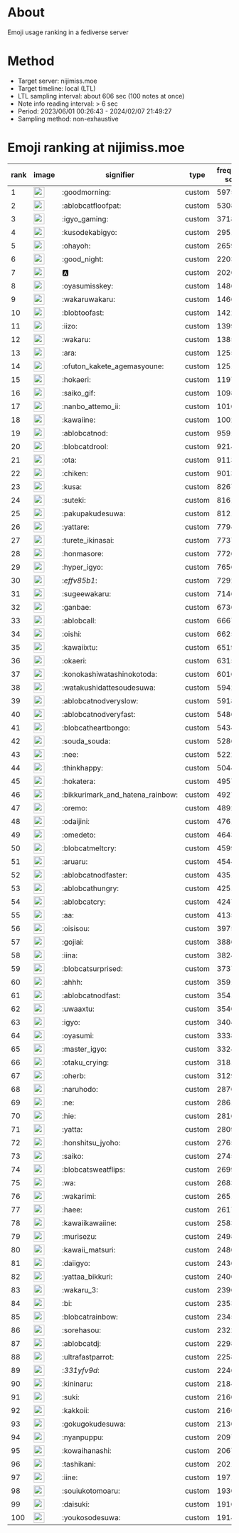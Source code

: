 # About
Emoji usage ranking in a fediverse server

# Method
- Target server: nijimiss.moe
- Target timeline: local (LTL)
- LTL sampling interval: about 606 sec (100 notes at once)
- Note info reading interval: > 6 sec
- Period: 2023/06/01 00:26:43 - 2024/02/07 21:49:27 
- Sampling method: non-exhaustive

# Emoji ranking at nijimiss.moe

|rank|image|signifier|type|frequency score|
|----|----|----|----|----|
|1|<img height="24" src="https://nijimiss.moe/emoji/goodmorning.webp">|:goodmorning:|custom|59753|
|2|<img height="24" src="https://nijimiss.moe/emoji/ablobcatfloofpat.webp">|:ablobcatfloofpat:|custom|53083|
|3|<img height="24" src="https://nijimiss.moe/emoji/igyo_gaming.webp">|:igyo_gaming:|custom|37188|
|4|<img height="24" src="https://nijimiss.moe/emoji/kusodekabigyo.webp">|:kusodekabigyo:|custom|29512|
|5|<img height="24" src="https://nijimiss.moe/emoji/ohayoh.webp">|:ohayoh:|custom|26594|
|6|<img height="24" src="https://nijimiss.moe/emoji/good_night.webp">|:good_night:|custom|22035|
|7|<img height="24" src="https://nijimiss.moe/emoji/a.webp">|:a:|custom|20268|
|8|<img height="24" src="https://nijimiss.moe/emoji/oyasumisskey.webp">|:oyasumisskey:|custom|14869|
|9|<img height="24" src="https://nijimiss.moe/emoji/wakaruwakaru.webp">|:wakaruwakaru:|custom|14663|
|10|<img height="24" src="https://nijimiss.moe/emoji/blobtoofast.webp">|:blobtoofast:|custom|14221|
|11|<img height="24" src="https://nijimiss.moe/emoji/iizo.webp">|:iizo:|custom|13998|
|12|<img height="24" src="https://nijimiss.moe/emoji/wakaru.webp">|:wakaru:|custom|13851|
|13|<img height="24" src="https://nijimiss.moe/emoji/ara.webp">|:ara:|custom|12554|
|14|<img height="24" src="https://nijimiss.moe/emoji/ofuton_kakete_agemasyoune.webp">|:ofuton_kakete_agemasyoune:|custom|12513|
|15|<img height="24" src="https://nijimiss.moe/emoji/hokaeri.webp">|:hokaeri:|custom|11973|
|16|<img height="24" src="https://nijimiss.moe/emoji/saiko_gif.webp">|:saiko_gif:|custom|10988|
|17|<img height="24" src="https://nijimiss.moe/emoji/nanbo_attemo_ii.webp">|:nanbo_attemo_ii:|custom|10105|
|18|<img height="24" src="https://nijimiss.moe/emoji/kawaiine.webp">|:kawaiine:|custom|10022|
|19|<img height="24" src="https://nijimiss.moe/emoji/ablobcatnod.webp">|:ablobcatnod:|custom|9591|
|20|<img height="24" src="https://nijimiss.moe/emoji/blobcatdrool.webp">|:blobcatdrool:|custom|9214|
|21|<img height="24" src="https://nijimiss.moe/emoji/ota.webp">|:ota:|custom|9113|
|22|<img height="24" src="https://nijimiss.moe/emoji/chiken.webp">|:chiken:|custom|9013|
|23|<img height="24" src="https://nijimiss.moe/emoji/kusa.webp">|:kusa:|custom|8267|
|24|<img height="24" src="https://nijimiss.moe/emoji/suteki.webp">|:suteki:|custom|8161|
|25|<img height="24" src="https://nijimiss.moe/emoji/pakupakudesuwa.webp">|:pakupakudesuwa:|custom|8121|
|26|<img height="24" src="https://nijimiss.moe/emoji/yattare.webp">|:yattare:|custom|7794|
|27|<img height="24" src="https://nijimiss.moe/emoji/turete_ikinasai.webp">|:turete_ikinasai:|custom|7737|
|28|<img height="24" src="https://nijimiss.moe/emoji/honmasore.webp">|:honmasore:|custom|7726|
|29|<img height="24" src="https://nijimiss.moe/emoji/hyper_igyo.webp">|:hyper_igyo:|custom|7656|
|30|<img height="24" src="https://nijimiss.moe/emoji/_effv85b1_.webp">|:_effv85b1_:|custom|7292|
|31|<img height="24" src="https://nijimiss.moe/emoji/sugeewakaru.webp">|:sugeewakaru:|custom|7146|
|32|<img height="24" src="https://nijimiss.moe/emoji/ganbae.webp">|:ganbae:|custom|6736|
|33|<img height="24" src="https://nijimiss.moe/emoji/ablobcall.webp">|:ablobcall:|custom|6667|
|34|<img height="24" src="https://nijimiss.moe/emoji/oishi.webp">|:oishi:|custom|6625|
|35|<img height="24" src="https://nijimiss.moe/emoji/kawaiixtu.webp">|:kawaiixtu:|custom|6519|
|36|<img height="24" src="https://nijimiss.moe/emoji/okaeri.webp">|:okaeri:|custom|6315|
|37|<img height="24" src="https://nijimiss.moe/emoji/konokashiwatashinokotoda.webp">|:konokashiwatashinokotoda:|custom|6016|
|38|<img height="24" src="https://nijimiss.moe/emoji/watakushidattesoudesuwa.webp">|:watakushidattesoudesuwa:|custom|5942|
|39|<img height="24" src="https://nijimiss.moe/emoji/ablobcatnodveryslow.webp">|:ablobcatnodveryslow:|custom|5918|
|40|<img height="24" src="https://nijimiss.moe/emoji/ablobcatnodveryfast.webp">|:ablobcatnodveryfast:|custom|5486|
|41|<img height="24" src="https://nijimiss.moe/emoji/blobcatheartbongo.webp">|:blobcatheartbongo:|custom|5434|
|42|<img height="24" src="https://nijimiss.moe/emoji/souda_souda.webp">|:souda_souda:|custom|5286|
|43|<img height="24" src="https://nijimiss.moe/emoji/nee.webp">|:nee:|custom|5222|
|44|<img height="24" src="https://nijimiss.moe/emoji/thinkhappy.webp">|:thinkhappy:|custom|5044|
|45|<img height="24" src="https://nijimiss.moe/emoji/hokatera.webp">|:hokatera:|custom|4957|
|46|<img height="24" src="https://nijimiss.moe/emoji/bikkurimark_and_hatena_rainbow.webp">|:bikkurimark_and_hatena_rainbow:|custom|4927|
|47|<img height="24" src="https://nijimiss.moe/emoji/oremo.webp">|:oremo:|custom|4892|
|48|<img height="24" src="https://nijimiss.moe/emoji/odaijini.webp">|:odaijini:|custom|4761|
|49|<img height="24" src="https://nijimiss.moe/emoji/omedeto.webp">|:omedeto:|custom|4643|
|50|<img height="24" src="https://nijimiss.moe/emoji/blobcatmeltcry.webp">|:blobcatmeltcry:|custom|4599|
|51|<img height="24" src="https://nijimiss.moe/emoji/aruaru.webp">|:aruaru:|custom|4544|
|52|<img height="24" src="https://nijimiss.moe/emoji/ablobcatnodfaster.webp">|:ablobcatnodfaster:|custom|4351|
|53|<img height="24" src="https://nijimiss.moe/emoji/ablobcathungry.webp">|:ablobcathungry:|custom|4251|
|54|<img height="24" src="https://nijimiss.moe/emoji/ablobcatcry.webp">|:ablobcatcry:|custom|4247|
|55|<img height="24" src="https://nijimiss.moe/emoji/aa.webp">|:aa:|custom|4135|
|56|<img height="24" src="https://nijimiss.moe/emoji/oisisou.webp">|:oisisou:|custom|3975|
|57|<img height="24" src="https://nijimiss.moe/emoji/gojiai.webp">|:gojiai:|custom|3886|
|58|<img height="24" src="https://nijimiss.moe/emoji/iina.webp">|:iina:|custom|3824|
|59|<img height="24" src="https://nijimiss.moe/emoji/blobcatsurprised.webp">|:blobcatsurprised:|custom|3737|
|60|<img height="24" src="https://nijimiss.moe/emoji/ahhh.webp">|:ahhh:|custom|3591|
|61|<img height="24" src="https://nijimiss.moe/emoji/ablobcatnodfast.webp">|:ablobcatnodfast:|custom|3541|
|62|<img height="24" src="https://nijimiss.moe/emoji/uwaaxtu.webp">|:uwaaxtu:|custom|3540|
|63|<img height="24" src="https://nijimiss.moe/emoji/igyo.webp">|:igyo:|custom|3404|
|64|<img height="24" src="https://nijimiss.moe/emoji/oyasumi.webp">|:oyasumi:|custom|3338|
|65|<img height="24" src="https://nijimiss.moe/emoji/master_igyo.webp">|:master_igyo:|custom|3324|
|66|<img height="24" src="https://nijimiss.moe/emoji/otaku_crying.webp">|:otaku_crying:|custom|3181|
|67|<img height="24" src="https://nijimiss.moe/emoji/oherb.webp">|:oherb:|custom|3129|
|68|<img height="24" src="https://nijimiss.moe/emoji/naruhodo.webp">|:naruhodo:|custom|2876|
|69|<img height="24" src="https://nijimiss.moe/emoji/ne.webp">|:ne:|custom|2861|
|70|<img height="24" src="https://nijimiss.moe/emoji/hie.webp">|:hie:|custom|2816|
|71|<img height="24" src="https://nijimiss.moe/emoji/yatta.webp">|:yatta:|custom|2809|
|72|<img height="24" src="https://nijimiss.moe/emoji/honshitsu_jyoho.webp">|:honshitsu_jyoho:|custom|2765|
|73|<img height="24" src="https://nijimiss.moe/emoji/saiko.webp">|:saiko:|custom|2745|
|74|<img height="24" src="https://nijimiss.moe/emoji/blobcatsweatflips.webp">|:blobcatsweatflips:|custom|2699|
|75|<img height="24" src="https://nijimiss.moe/emoji/wa.webp">|:wa:|custom|2683|
|76|<img height="24" src="https://nijimiss.moe/emoji/wakarimi.webp">|:wakarimi:|custom|2651|
|77|<img height="24" src="https://nijimiss.moe/emoji/haee.webp">|:haee:|custom|2617|
|78|<img height="24" src="https://nijimiss.moe/emoji/kawaiikawaiine.webp">|:kawaiikawaiine:|custom|2583|
|79|<img height="24" src="https://nijimiss.moe/emoji/murisezu.webp">|:murisezu:|custom|2498|
|80|<img height="24" src="https://nijimiss.moe/emoji/kawaii_matsuri.webp">|:kawaii_matsuri:|custom|2480|
|81|<img height="24" src="https://nijimiss.moe/emoji/daiigyo.webp">|:daiigyo:|custom|2436|
|82|<img height="24" src="https://nijimiss.moe/emoji/yattaa_bikkuri.webp">|:yattaa_bikkuri:|custom|2406|
|83|<img height="24" src="https://nijimiss.moe/emoji/wakaru_3.webp">|:wakaru_3:|custom|2396|
|84|<img height="24" src="https://nijimiss.moe/emoji/bi.webp">|:bi:|custom|2353|
|85|<img height="24" src="https://nijimiss.moe/emoji/blobcatrainbow.webp">|:blobcatrainbow:|custom|2345|
|86|<img height="24" src="https://nijimiss.moe/emoji/sorehasou.webp">|:sorehasou:|custom|2322|
|87|<img height="24" src="https://nijimiss.moe/emoji/ablobcatdj.webp">|:ablobcatdj:|custom|2298|
|88|<img height="24" src="https://nijimiss.moe/emoji/ultrafastparrot.webp">|:ultrafastparrot:|custom|2258|
|89|<img height="24" src="https://nijimiss.moe/emoji/_331yfv9d_.webp">|:_331yfv9d_:|custom|2246|
|90|<img height="24" src="https://nijimiss.moe/emoji/kininaru.webp">|:kininaru:|custom|2184|
|91|<img height="24" src="https://nijimiss.moe/emoji/suki.webp">|:suki:|custom|2160|
|92|<img height="24" src="https://nijimiss.moe/emoji/kakkoii.webp">|:kakkoii:|custom|2160|
|93|<img height="24" src="https://nijimiss.moe/emoji/gokugokudesuwa.webp">|:gokugokudesuwa:|custom|2130|
|94|<img height="24" src="https://nijimiss.moe/emoji/nyanpuppu.webp">|:nyanpuppu:|custom|2097|
|95|<img height="24" src="https://nijimiss.moe/emoji/kowaihanashi.webp">|:kowaihanashi:|custom|2067|
|96|<img height="24" src="https://nijimiss.moe/emoji/tashikani.webp">|:tashikani:|custom|2021|
|97|<img height="24" src="https://nijimiss.moe/emoji/iine.webp">|:iine:|custom|1971|
|98|<img height="24" src="https://nijimiss.moe/emoji/souiukotomoaru.webp">|:souiukotomoaru:|custom|1930|
|99|<img height="24" src="https://nijimiss.moe/emoji/daisuki.webp">|:daisuki:|custom|1916|
|100|<img height="24" src="https://nijimiss.moe/emoji/youkosodesuwa.webp">|:youkosodesuwa:|custom|1914|

